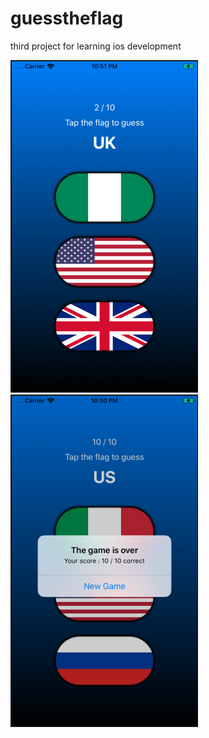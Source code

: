 # guesstheflag
third project for learning ios development


![alt text](https://raw.githubusercontent.com/rifansyah/guesstheflag/master/screenshot/Screen%20Shot%202019-11-02%20at%2022.51.27.png)
![alt text](https://raw.githubusercontent.com/rifansyah/guesstheflag/master/screenshot/Screen%20Shot%202019-11-02%20at%2022.50.39.png)

